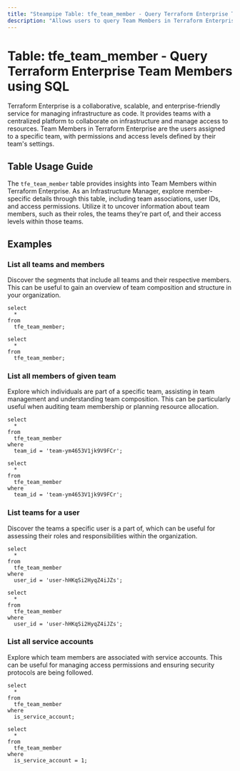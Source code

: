 ```yaml
---
title: "Steampipe Table: tfe_team_member - Query Terraform Enterprise Team Members using SQL"
description: "Allows users to query Team Members in Terraform Enterprise, specifically the membership details, providing insights into team structure and access levels."
---
```


# Table: tfe_team_member - Query Terraform Enterprise Team Members using SQL

Terraform Enterprise is a collaborative, scalable, and enterprise-friendly service for managing infrastructure as code. It provides teams with a centralized platform to collaborate on infrastructure and manage access to resources. Team Members in Terraform Enterprise are the users assigned to a specific team, with permissions and access levels defined by their team's settings.

## Table Usage Guide

The `tfe_team_member` table provides insights into Team Members within Terraform Enterprise. As an Infrastructure Manager, explore member-specific details through this table, including team associations, user IDs, and access permissions. Utilize it to uncover information about team members, such as their roles, the teams they're part of, and their access levels within those teams.

## Examples

### List all teams and members
Discover the segments that include all teams and their respective members. This can be useful to gain an overview of team composition and structure in your organization.

```sql+postgres
select
  *
from
  tfe_team_member;
```

```sql+sqlite
select
  *
from
  tfe_team_member;
```

### List all members of given team
Explore which individuals are part of a specific team, assisting in team management and understanding team composition. This can be particularly useful when auditing team membership or planning resource allocation.

```sql+postgres
select
  *
from
  tfe_team_member
where
  team_id = 'team-ym4653V1jk9V9FCr';
```

```sql+sqlite
select
  *
from
  tfe_team_member
where
  team_id = 'team-ym4653V1jk9V9FCr';
```

### List teams for a user
Discover the teams a specific user is a part of, which can be useful for assessing their roles and responsibilities within the organization.

```sql+postgres
select
  *
from
  tfe_team_member
where
  user_id = 'user-hHKqSi2HyqZ4iJZs';
```

```sql+sqlite
select
  *
from
  tfe_team_member
where
  user_id = 'user-hHKqSi2HyqZ4iJZs';
```

### List all service accounts
Explore which team members are associated with service accounts. This can be useful for managing access permissions and ensuring security protocols are being followed.

```sql+postgres
select
  *
from
  tfe_team_member
where
  is_service_account;
```

```sql+sqlite
select
  *
from
  tfe_team_member
where
  is_service_account = 1;
```